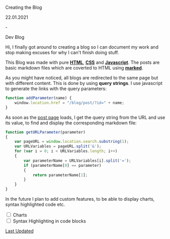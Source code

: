 <p class="blog-title">Creating the Blog</p>

<div class="blog-item-type-date">
    <p class="blog-item-date">22.01.2021</p>
    <p class="blog-item-hyphen">-</p>
    <p class="blog-item-type dev-blog">Dev Blog</p>
</div>

Hi, I finally got around to creating a blog so I can document my work and stop making excuses for why I can't finish doing stuff.

This Blog was made with pure [**HTML**](https://github.com/SleazeStiKs/SleazeStiKs.github.io), [**CSS**](https://github.com/SleazeStiKs/SleazeStiKs.github.io) and [**Javascript**](https://github.com/SleazeStiKs/SleazeStiKs.github.io). The posts are basic markdown files which are coverted to HTML using [**marked**](https://marked.js.org/).

As you might have noticed, all blogs are redirected to the same page but with different content. This is done by using  **query strings**. I use javascript to generate the links with the query parameters:

```javascript
function addParameter(name) {
    window.location.href = "/blog/post/?id=" + name;
}
```

As soon as the [post page](https://github.com/SleazeStiKs/SleazeStiKs.github.io/blob/main/blog/post/index.html) loads, I get the query string from the URL and use its value, to find and display the corresponding markdown file:

```javascript
function getURLParameter(parameter)
{
    var pageURL = window.location.search.substring(1);
    var URLVariables = pageURL.split('&');
    for (var i = 0; i < URLVariables.length; i++) 
    {
        var parameterName = URLVariables[i].split('=');
        if (parameterName[0] == parameter) 
        {
            return parameterName[1];
        }
    }
}
```

In the future I plan to add custom features, to be able to display charts, syntax highlighted code etc.

<div class="checklist">
    <div class="checklist-item">
        <input type="checkbox" id="cb_charts" onclick="return false;">
        <label for="cb_charts">Charts</label>
    </div>
    <div class="checklist-item">
        <input type="checkbox" id="cb_syntax_highlighting" onclick="return false;">
        <label for="cb_syntax_highlighting">Syntax Highlighting in code blocks</label>
    </div>   
</div>

<!-- Last Update Date -->
<a class="latest-update" href="https://github.com/SleazeStiKs/SleazeStiKs.github.io/commits/main/blog/posts/creating-the-blog.md" target="_blank">
    <p class="blog-item-date latest-update-text" id="latest-commit-date">
        Last Updated
    </p>
</a>